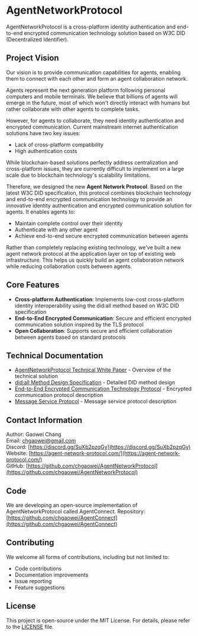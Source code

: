 # AgentNetworkProtocol

AgentNetworkProtocol is a cross-platform identity authentication and end-to-end encrypted communication technology solution based on W3C DID (Decentralized Identifier).

## Project Vision

Our vision is to provide communication capabilities for agents, enabling them to connect with each other and form an agent collaboration network.

Agents represent the next generation platform following personal computers and mobile terminals. We believe that billions of agents will emerge in the future, most of which won't directly interact with humans but rather collaborate with other agents to complete tasks.

However, for agents to collaborate, they need identity authentication and encrypted communication. Current mainstream internet authentication solutions have two key issues:
- Lack of cross-platform compatibility
- High authentication costs

While blockchain-based solutions perfectly address centralization and cross-platform issues, they are currently difficult to implement on a large scale due to blockchain technology's scalability limitations.

Therefore, we designed the new **Agent Network Protocol**. Based on the latest W3C DID specification, this protocol combines blockchain technology and end-to-end encrypted communication technology to provide an innovative identity authentication and encrypted communication solution for agents. It enables agents to:
- Maintain complete control over their identity
- Authenticate with any other agent
- Achieve end-to-end secure encrypted communication between agents

Rather than completely replacing existing technology, we've built a new agent network protocol at the application layer on top of existing web infrastructure. This helps us quickly build an agent collaboration network while reducing collaboration costs between agents.

## Core Features

- **Cross-platform Authentication**: Implements low-cost cross-platform identity interoperability using the did:all method based on W3C DID specification
- **End-to-End Encrypted Communication**: Secure and efficient encrypted communication solution inspired by the TLS protocol
- **Open Collaboration**: Supports secure and efficient collaboration between agents based on standard protocols

## Technical Documentation

- [AgentNetworkProtocol Technical White Paper](01-AgentNetworkProtocol%20Technical%20White%20Paper.md) - Overview of the technical solution
- [did:all Method Design Specification](02-did:all%20Method%20Design%20Specification.md) - Detailed DID method design
- [End-to-End Encrypted Communication Technology Protocol](03-End-to-End%20Encrypted%20Communication%20Technology%20Protocol%20Based%20on%20did:all%20Method.md) - Encrypted communication protocol description
- [Message Service Protocol](04-Message%20Service%20Protocol%20Based%20on%20did:all%20Method.md) - Message service protocol description
## Contact Information

Author: Gaowei Chang  
Email: chgaowei@gmail.com  
Discord: [https://discord.gg/SuXb2pzqGy](https://discord.gg/SuXb2pzqGy)  
Website: [https://agent-network-protocol.com/](https://agent-network-protocol.com/)  
GitHub: [https://github.com/chgaowei/AgentNetworkProtocol](https://github.com/chgaowei/AgentNetworkProtocol)

## Code

We are developing an open-source implementation of AgentNetworkProtocol called AgentConnect.
Repository: [https://github.com/chgaowei/AgentConnect](https://github.com/chgaowei/AgentConnect)

## Contributing

We welcome all forms of contributions, including but not limited to:
- Code contributions
- Documentation improvements
- Issue reporting
- Feature suggestions

## License

This project is open-source under the MIT License. For details, please refer to the [LICENSE](LICENSE) file.
